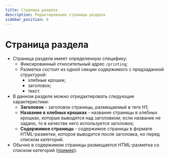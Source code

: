 ```yaml
---
title: Страница раздела
description: Редактирование страницы раздела
sidebar_position: 6
---
```


# Страница раздела
* Страница раздела имеет определенную специфику:
    + Фиксированный относительный адрес  `/printing`;
    + Разметка состоит из одной секции содержимого c предзаданной структурой:
        + хлебные крошки;
        + заголовок;
        + текст.
* В данном разделе можно отредактировать следующие характеристики:
    + __Заголовок__ - заголовок страницы, размещаемый в теге H1;
    + __Название в хлебных крошках__ - название страницы в хлебных крошках, которые выводятся над заголовком; если название не задано, то в качестве него используется заголовок;
    + __Содержимое страницы__ - содержимое страницы в формате HTML-разметки, которое выводится после заголовка, но перед списком категорий.
* Обычно в содержимом страницы размещается HTML-разметка со списком категорий ([пример](https://demo.pixlpark.ru/printing)).